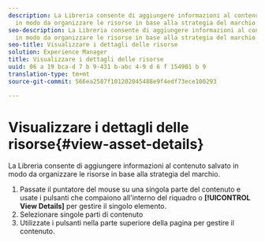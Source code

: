 ```yaml
---
description: La Libreria consente di aggiungere informazioni al contenuto salvato
  in modo da organizzare le risorse in base alla strategia del marchio.
seo-description: La Libreria consente di aggiungere informazioni al contenuto salvato
  in modo da organizzare le risorse in base alla strategia del marchio.
seo-title: Visualizzare i dettagli delle risorse
solution: Experience Manager
title: Visualizzare i dettagli delle risorse
uuid: 06 a 19 bca-d 7 b 9-431 b-abc 4-9 d 6 f 154901 b 9
translation-type: tm+mt
source-git-commit: 566ea2587f101202045488e9f4edf73ece100293

---
```



# Visualizzare i dettagli delle risorse{#view-asset-details}

La Libreria consente di aggiungere informazioni al contenuto salvato in modo da organizzare le risorse in base alla strategia del marchio.

1. Passate il puntatore del mouse su una singola parte del contenuto e usate i pulsanti che compaiono all'interno del riquadro o **[!UICONTROL View Details]** per gestire il singolo elemento.
1. Selezionare singole parti di contenuto
1. Utilizzate i pulsanti nella parte superiore della pagina per gestire il contenuto.
